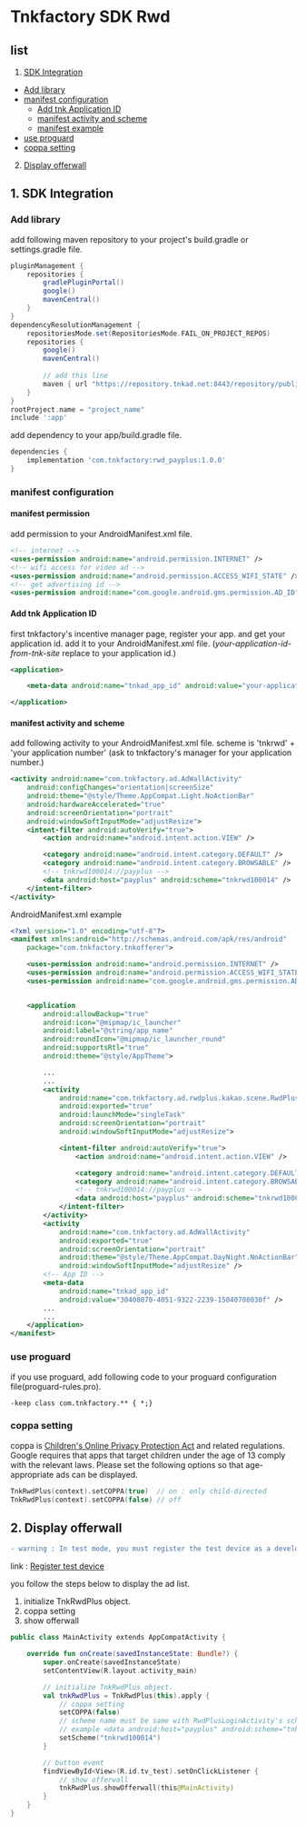 
# Tnkfactory SDK Rwd

## list 

1. [SDK Integration](#1-sdk-integration)

 * [Add library](#add-library)
 * [manifest configuration](#manifest-configuration)
   * [Add tnk Application ID](#add-tnk-application-id)
   * [manifest activity and scheme](#manifest-activity-and-scheme)
   * [manifest example](#manifest-example)
 * [use proguard](#use-proguard)
 * [coppa setting](#coppa-setting)
 
2. [Display offerwall](#2-display-offerwall)

## 1. SDK Integration

### Add library

add following maven repository to your project's build.gradle or settings.gradle file.
```gradle
pluginManagement {
    repositories {
        gradlePluginPortal()
        google()
        mavenCentral()
    }
}
dependencyResolutionManagement {
    repositoriesMode.set(RepositoriesMode.FAIL_ON_PROJECT_REPOS)
    repositories {
        google()
        mavenCentral()
        
        // add this line
        maven { url "https://repository.tnkad.net:8443/repository/public/" }
    }
}
rootProject.name = "project_name"
include ':app'
```

add dependency to your app/build.gradle file.
```gradle
dependencies {
    implementation 'com.tnkfactory:rwd_payplus:1.0.0'
}
```

### manifest configuration

#### manifest permission
add permission to your AndroidManifest.xml file.
```xml
<!-- internet -->
<uses-permission android:name="android.permission.INTERNET" />
<!-- wifi access for video ad -->
<uses-permission android:name="android.permission.ACCESS_WIFI_STATE" />
<!-- get advertising id -->
<uses-permission android:name="com.google.android.gms.permission.AD_ID"/>
```

#### Add tnk Application ID
first tnkfactory's incentive manager page, register your app. and get your application id.
add it to your AndroidManifest.xml file.
(*your-application-id-from-tnk-site* replace to your application id.)

```xml
<application>

    <meta-data android:name="tnkad_app_id" android:value="your-application-id-from-tnk-site" />

</application>
```

#### manifest activity and scheme
add following activity to your AndroidManifest.xml file.
scheme is 'tnkrwd' + 'your application number'
(ask to tnkfactory's manager for your application number.)

```xml
<activity android:name="com.tnkfactory.ad.AdWallActivity"
    android:configChanges="orientation|screenSize"
    android:theme="@style/Theme.AppCompat.Light.NoActionBar"
    android:hardwareAccelerated="true"
    android:screenOrientation="portrait"
    android:windowSoftInputMode="adjustResize">
    <intent-filter android:autoVerify="true">
        <action android:name="android.intent.action.VIEW" />

        <category android:name="android.intent.category.DEFAULT" />
        <category android:name="android.intent.category.BROWSABLE" />
        <!-- tnkrwd100014://payplus -->
        <data android:host="payplus" android:scheme="tnkrwd100014" />
    </intent-filter>
</activity>
```

AndroidManifest.xml example
```xml
<?xml version="1.0" encoding="utf-8"?>
<manifest xmlns:android="http://schemas.android.com/apk/res/android"
    package="com.tnkfactory.tnkofferer">

    <uses-permission android:name="android.permission.INTERNET" />
    <uses-permission android:name="android.permission.ACCESS_WIFI_STATE" />
    <uses-permission android:name="com.google.android.gms.permission.AD_ID"/>


    <application
        android:allowBackup="true"
        android:icon="@mipmap/ic_launcher"
        android:label="@string/app_name"
        android:roundIcon="@mipmap/ic_launcher_round"
        android:supportsRtl="true"
        android:theme="@style/AppTheme">

        ...
        ...
        <activity
            android:name="com.tnkfactory.ad.rwdplus.kakao.scene.RwdPlusLoginActivity"
            android:exported="true"
            android:launchMode="singleTask"
            android:screenOrientation="portrait"
            android:windowSoftInputMode="adjustResize">

            <intent-filter android:autoVerify="true">
                <action android:name="android.intent.action.VIEW" />

                <category android:name="android.intent.category.DEFAULT" />
                <category android:name="android.intent.category.BROWSABLE" />
                <!-- tnkrwd100014://payplus -->
                <data android:host="payplus" android:scheme="tnkrwd100014" />
            </intent-filter>
        </activity>
        <activity
            android:name="com.tnkfactory.ad.AdWallActivity"
            android:exported="true"
            android:screenOrientation="portrait"
            android:theme="@style/Theme.AppCompat.DayNight.NoActionBar"
            android:windowSoftInputMode="adjustResize" />
        <!-- App ID -->
        <meta-data
            android:name="tnkad_app_id"
            android:value="30408070-4051-9322-2239-15040708030f" />
        ...
        ...
    </application>
</manifest>
```

### use proguard

if you use proguard, add following code to your proguard configuration file(proguard-rules.pro).
```
-keep class com.tnkfactory.** { *;}
```

### coppa setting
coppa is [Children's Online Privacy Protection Act](https://www.ftc.gov/tips-advice/business-center/privacy-and-security/children's-privacy) and related regulations. Google requires that apps that target children under the age of 13 comply with the relevant laws. Please set the following options so that age-appropriate ads can be displayed.

```kotlin
TnkRwdPlus(context).setCOPPA(true)  // on : only child-directed
TnkRwdPlus(context).setCOPPA(false) // off
```

## 2. Display offerwall

```diff
- warning : In test mode, you must register the test device as a development device to display the ad list normally.
```

link : [Register test device](https://github.com/tnkfactory/android-sdk-rwd/blob/master/reg_test_device.md)

you follow the steps below to display the ad list.

1) initialize TnkRwdPlus object.
2) coppa setting
3) show offerwall

```kotlin
public class MainActivity extends AppCompatActivity {

    override fun onCreate(savedInstanceState: Bundle?) {
        super.onCreate(savedInstanceState)
        setContentView(R.layout.activity_main)

        // initialize TnkRwdPlus object.
        val tnkRwdPlus = TnkRwdPlus(this).apply {
            // coppa setting
            setCOPPA(false)
            // scheme name must be same with RwdPlusLoginActivity's scheme in AndroidManifest.xml
            // example <data android:host="payplus" android:scheme="tnkrwd100014" />
            setScheme("tnkrwd100014")
        }

        // button event
        findViewById<View>(R.id.tv_test).setOnClickListener {
            // show offerwall
            tnkRwdPlus.showOfferwall(this@MainActivity)
        }
    }
}
```




